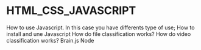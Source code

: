 # HTML_CSS_JAVASCRIPT
How to use Javascript. In this case you have differents type of use;
How to install and une Javascript
How do file classification works?
How do video classification works?
Brain.js
Node
